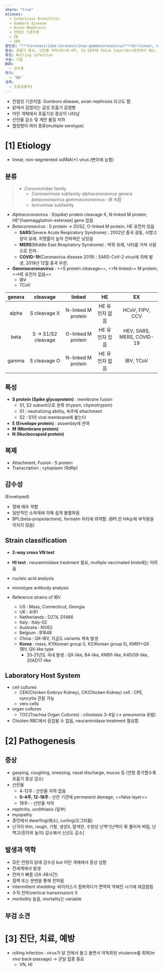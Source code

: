 ```yaml
---
share: "true"
aliases:
  - Infectious Bronchitis
  - Gumboro disease
  - Avian Nephrosis
  - 전염성 기관지염
  - IB
  - IBV
원인균: "***Coronaviridae-Coronavirinae-gammacoronavirus***<br>linear, non-segmented, ssRNA(+)"
증상: 호흡기 증상, 산란율 저하<br>0-4주, 12-18주에 false layer<br>종란에서 왜소, 오그라듦
특징: Rolling infection
구분: 기말
BOX:
  - 강의록
학기:
  - "06"
과목:
  - 조류질병학1
---
```


- 전염성 기관지염. Gumboro disease, avian nephrosis 라고도 함.
- 닭에서 감염되는 급성 호흡기 감염병
- 어린 개체에서 호흡기성 증상이 나타남
- 산란율 감소 및 계란 품질 저하
- 혈청형이 여러 종류(multiple serotype)

# [1] Etiology

- linear, non-segmented ssRNA(+) virus (변이에 능함)

## 분류

> - *Coronaviridae* family
> 	- *Coronavirinae* subfamily
> 		*alphacoronavirus* genera
> 		*betacoronavirus*
> 		*gammacoronavirus* : IB 속함
> 	- *torovirinae* subfamily

- *Alphacoronavirus* : S(spike) protein cleavage X, N-linked M protein, HE^[haemagglutinin-esterase] gene 없음
- *Betacoronavirus* : S protein → S1/S2, O-linked M protein, HE 유전자 있음
	- **SARS**(Severe Acute Respiratory Syndrome) : 2002년 중국 광동, 사향고양이 유래. 치명률이 높아 전파력은 낮았음
	- **MERS**(Middle East Respiratory Syndrome) : 박쥐 유래, 낙타를 거쳐 사람으로 전파. 
	- **COVID-19**(Coronavirus disease 2019) : SARS-CoV-2 virus에 의해 발생, 2019년 12월 중국 우한.
- ***Gammacoronavirus*** : ==S protein cleavage==, ==N-linked== M protein, ==HE 유전자 없음==
	- IBV 
	- TCoV 

| genera |      cleavage      |       linked       |       HE       |            EX             |
|:------:|:------------------:|:------------------:|:--------------:|:-------------------------:|
| alpha  |    S cleavage X    | N-linked M protein | HE 유전자 없음 |      HCoV, FIPV, CCV      |
|  beta  | S → S1/S2 cleavage | O-linked M protein | HE 유전자 있음 | HEV, SARS, MERS, COVID-19 |
| gamma  |    S cleavage O    | N-linked M protein | HE 유전자 없음 |         IBV, TCoV         |

## 특성

- **S protein (Spike glycoprotein)** : membrane fusion
	- S1, S2 subunit으로 분류 (trypsin, chymotrypsin)
	- S1 : neutralizing ability, 숙주에 attachment
	- S2 : S1의 viral membrane에 붙는다
- **E (Envelope protein)** : assembly에 관여
- **M (Membrane protein)**
- **N (Nucleocapsid protein)**

## 복제

- Attachment, Fusion : S protein
- Transcription : cytoplasm (RdRp)

## 감수성

(Enveloped)
- 열에 매우 약함
- 일반적인 소독제에 의해 쉽게 불활화됨
- BPL(beta-propiolactone), formalin 처리에 취약함. (BPL만 HA능에 부작용을 끼치지 않음)

## Strain classification

- **2-way cross VN test** 
- **HI test** : neuraminidase treatment 필요, multiple vaccinated birds에는 어려움
- nucleic acid analysis
- monotype antibody analysis

- Reference strains of IBV
	- US : Mass, Connecticut, Georgia
	- UK : 4/91
	- Netherlands : D274, D1466
	- Italy : Italy-02
	- Australia : N1/62
	- Belgium : B1648
	- China : QX-IBV, 지금도 variants 계속 발생
	- **Korea** : mass, K1(Korean group Ⅰ), K2(Korean group Ⅱ), KM91+QX 1BV, QX-like type
		-  20-21년도 국내 발생 : QX-like, B4-like, KM91-like, K40/09-like, 20AD17-like

## Laboratory Host System

- cell cultures
	- CEK(Chicken Embryo Kidney), CK(Chicken Kidney) cell : CPE, syncytia 관찰 가능
	- vero cells
- organ cultures
	- TOC(Trachea Organ Cultures) : ciliostasis 3-4일 (→ pneumonia 유발)
- Chicken RBC에서 응집될 수 없음, neuraminidase treatment 필요함

# [2] Pathogenesis

## 증상

- gasping, coughing, sneezing, nasal discharge, mucus 등 (연령 증가할수록 호흡기 증상 감소)
- 산란율
	- 4-12주  : 산란율 저하 없음
	- **0-4주, 12-18주** : 산란 기관에 permanent damage, ==false layer==
	- 18주- : 산란율 저하
- nephritis, urolithiasis (일부)
- myopathy
- 종란에서 dwarfing(왜소), curling(오그라듦)
- 난각이 thin, rough, 기형, 생성X, 탈색란, 수양성 난백^[난백이 확 풀어져 버림, 난백고(흰자위 높이) 감소해서 신선도 감소]

## 발생과 역학

- 모든 연령의 닭에 감수성 but 어린 개체에서 증상 심함
- 전세계에서 발생
- 전파가 빠름 (24-48시간)
- 점액 또는 분변을 통해 전파됨
- intermittent shedding: 바이러스가 잠복하다가 면역력 약해진 시기에 재감염됨
- 수직 전파(vertical transmission) X
- morbidity 높음, mortality는 variable

## 부검 소견

# [3] 진단, 치료, 예방

- rolling infection : virus가 닭 안에서 돌고 돌면서 약독화된 virulence를 회복(in vivo back-passage)
  → 균일 접종 중요
  - VN, HI